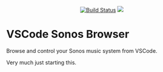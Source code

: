 <p align=center>
  <a href="https://travis-ci.org/jamesbattersby/vscode-sonosr"><img src="https://travis-ci.org/jamesbattersby/vscode-sonos.svg?branch=master" alt="Build Status"></a>
<a href="https://raw.githubusercontent.com/jamesbattersby/vscode-sonos/master/LICENSE"><img src="https://img.shields.io/badge/license-MIT-green.svg?style=flat"></a>
</p>

# VSCode Sonos Browser
Browse and control your Sonos music system from VSCode.

Very much just starting this.
